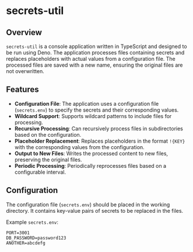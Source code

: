 # secrets-util

## Overview

`secrets-util` is a console application written in TypeScript and designed to be run using Deno. The application processes files containing secrets and replaces placeholders with actual values from a configuration file. The processed files are saved with a new name, ensuring the original files are not overwritten.

## Features

- **Configuration File**: The application uses a configuration file (`secrets.env`) to specify the secrets and their corresponding values.
- **Wildcard Support**: Supports wildcard patterns to include files for processing.
- **Recursive Processing**: Can recursively process files in subdirectories based on the configuration.
- **Placeholder Replacement**: Replaces placeholders in the format `!{KEY}` with the corresponding values from the configuration.
- **Output to New Files**: Writes the processed content to new files, preserving the original files.
- **Periodic Processing**: Periodically reprocesses files based on a configurable interval.

## Configuration

The configuration file (`secrets.env`) should be placed in the working directory. It contains key-value pairs of secrets to be replaced in the files.

Example `secrets.env`:
```env
PORT=3001
DB_PASSWORD=password123
ANOTHER=abcdefg
